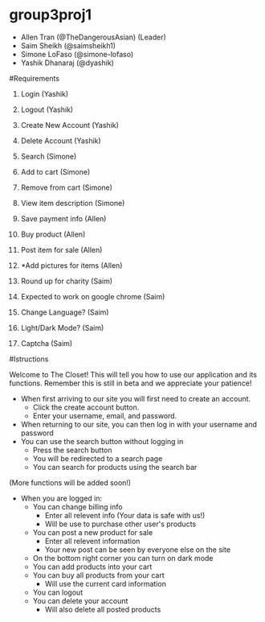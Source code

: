 # group3proj1
- Allen Tran (@TheDangerousAsian) (Leader)
- Saim Sheikh (@saimsheikh1)
- Simone LoFaso (@simone-lofaso)
- Yashik Dhanaraj (@dyashik)

#Requirements
1. Login (Yashik)
2. Logout (Yashik) 
3. Create New Account (Yashik)
4. Delete Account (Yashik)
5. Search (Simone)
6. Add to cart (Simone)
7. Remove from cart (Simone)
8. View item description (Simone)
9. Save payment info (Allen)
10. Buy product (Allen)
11. Post item for sale (Allen)
12. *Add pictures for items (Allen)

1. Round up for charity (Saim)
2. Expected to work on google chrome (Saim)
3. Change Language? (Saim)
4. Light/Dark Mode? (Saim)      
5. Captcha (Saim)


#Istructions

Welcome to The Closet!
This will tell you how to use our application and its functions.
Remember this is still in beta and we appreciate your patience!

- When first arriving to our site you will first need to create an account.
    - Click the create account button.
    - Enter your username, email, and password.
- When returning to our site, you can then log in with your username and password
- You can use the search button without logging in
    - Press the search button
    - You will be redirected to a search page
    - You can search for products using the search bar

(More functions will be added soon!)
- When you are logged in:
    - You can change billing info
        - Enter all relevent info (Your data is safe with us!)
        - Will be use to purchase other user's products
    - You can post a new product for sale
        - Enter all relevent information
        - Your new post can be seen by everyone else on the site
    - On the bottom right corner you can turn on dark mode
    - You can add products into your cart
    - You can buy all products from your cart
        - Will use the current card information
    - You can logout
    - You can delete your account
        - Will also delete all posted products
    
